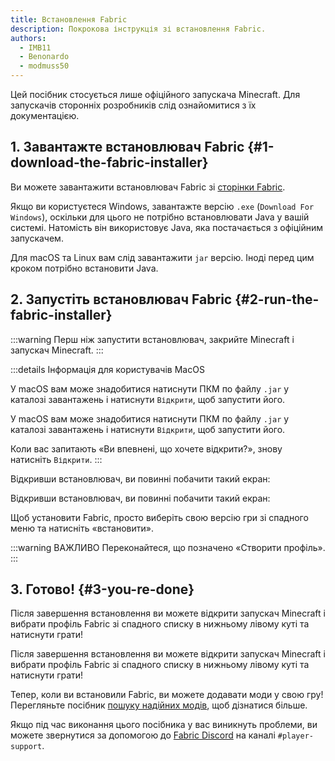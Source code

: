 ```yaml
---
title: Встановлення Fabric
description: Покрокова інструкція зі встановлення Fabric.
authors:
  - IMB11
  - Benonardo
  - modmuss50
---
```


<!-- #region common -->

Цей посібник стосується лише офіційного запускача Minecraft. Для запускачів сторонніх розробників слід ознайомитися з їх документацією.

## 1. Завантажте встановлювач Fabric {#1-download-the-fabric-installer}

Ви можете завантажити встановлювач Fabric зі [сторінки Fabric](https://fabricmc.net/use/).

Якщо ви користуєтеся Windows, завантажте версію `.exe` (`Download For Windows`), оскільки для цього не потрібно встановлювати Java у вашій системі. Натомість він використовує Java, яка постачається з офіційним запускачем.

Для macOS та Linux вам слід завантажити `jar` версію. Іноді перед цим кроком потрібно встановити Java.

## 2. Запустіть встановлювач Fabric {#2-run-the-fabric-installer}

:::warning
Перш ніж запустити встановлювач, закрийте Minecraft і запускач Minecraft.
:::

:::details Інформація для користувачів MacOS

У macOS вам може знадобитися натиснути ПКМ по файлу `.jar` у каталозі завантажень і натиснути `Відкрити`, щоб запустити його.

У macOS вам може знадобитися натиснути ПКМ по файлу `.jar` у каталозі завантажень і натиснути `Відкрити`, щоб запустити його.

Коли вас запитають «Ви впевнені, що хочете відкрити?», знову натисніть `Відкрити`.
:::

Відкривши встановлювач, ви повинні побачити такий екран:

Відкривши встановлювач, ви повинні побачити такий екран:

<!-- #endregion common -->

Щоб установити Fabric, просто виберіть свою версію гри зі спадного меню та натисніть «встановити».

:::warning ВАЖЛИВО
Переконайтеся, що позначено «Створити профіль».
:::

## 3. Готово! {#3-you-re-done}

Після завершення встановлення ви можете відкрити запускач Minecraft і вибрати профіль Fabric зі спадного списку в нижньому лівому куті та натиснути грати!

Після завершення встановлення ви можете відкрити запускач Minecraft і вибрати профіль Fabric зі спадного списку в нижньому лівому куті та натиснути грати!

Тепер, коли ви встановили Fabric, ви можете додавати моди у свою гру! Перегляньте посібник [пошуку надійних модів](./finding-mods), щоб дізнатися більше.

Якщо під час виконання цього посібника у вас виникнуть проблеми, ви можете звернутися за допомогою до [Fabric Discord](https://discord.gg/v6v4pMv) на каналі `#player-support`.
